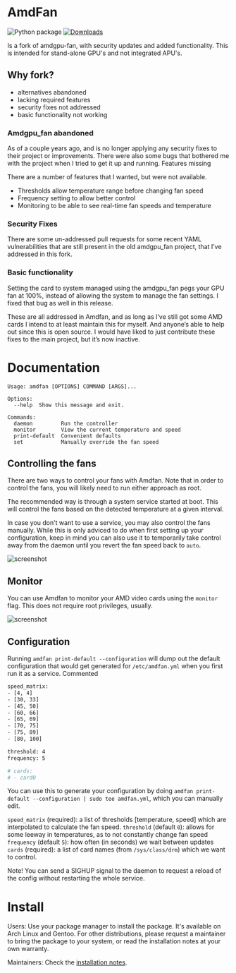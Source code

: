 # AmdFan
![Python package](https://github.com/mcgillij/amdfan/workflows/Python%20package/badge.svg)
[![Downloads](https://static.pepy.tech/personalized-badge/amdfan?period=total&units=international_system&left_color=blue&right_color=green&left_text=PyPi%20Downloads)](https://pepy.tech/project/amdfan)

Is a fork of amdgpu-fan, with security updates and added functionality.
This is intended for stand-alone GPU's and not integrated APU's.

## Why fork?

* alternatives abandoned
* lacking required features
* security fixes not addressed
* basic functionality not working

### Amdgpu_fan abandoned

As of a couple years ago, and is no longer applying any security fixes to their project or improvements. There were also some bugs that bothered me with the project when I tried to get it up and running.
Features missing

There are a number of features that I wanted, but were not available.

* Thresholds allow temperature range before changing fan speed
* Frequency setting to allow better control
* Monitoring to be able to see real-time fan speeds and temperature

### Security Fixes

There are some un-addressed pull requests for some recent YAML vulnerabilities that are still present in the old amdgpu_fan project, that I’ve addressed in this fork.

### Basic functionality

Setting the card to system managed using the amdgpu_fan pegs your GPU fan at 100%, instead of allowing the system to manage the fan settings. I fixed that bug as well in this release.

These are all addressed in Amdfan, and as long as I’ve still got some AMD cards I intend to at least maintain this for myself. And anyone’s able to help out since this is open source. I would have liked to just contribute these fixes to the main project, but it’s now inactive.

# Documentation

```help
Usage: amdfan [OPTIONS] COMMAND [ARGS]...

Options:
  --help  Show this message and exit.

Commands:
  daemon         Run the controller
  monitor        View the current temperature and speed
  print-default  Convenient defaults
  set            Manually override the fan speed
```

## Controlling the fans

There are two ways to control your fans with Amdfan. Note that in order to control the fans, you will likely need to run either approach as root. 

The recommended way is through a system service started at boot. This will control the fans based on the detected temperature at a given interval.

In case you don't want to use a service, you may also control the fans manually. While this is only adviced to do when first setting up your configuration, keep in mind you can also use it to temporarily take control away from the daemon until you revert the fan speed back to `auto`.

![screenshot](https://raw.githubusercontent.com/mcgillij/amdfan/main/images/manual.png)


## Monitor

You can use Amdfan to monitor your AMD video cards using the `monitor` flag. This does not require root privileges, usually.

![screenshot](https://raw.githubusercontent.com/mcgillij/amdfan/main/images/screenshot.png)


## Configuration

Running `amdfan print-default --configuration` will dump out the default configuration that would get generated for `/etc/amdfan.yml` when you first run it as a service. Commented 

``` bash
speed_matrix:
- [4, 4]
- [30, 33]
- [45, 50]
- [60, 66]
- [65, 69]
- [70, 75]
- [75, 89]
- [80, 100]

threshold: 4
frequency: 5

# cards:
# - card0
```
You can use this to generate your configuration by doing `amdfan print-default --configuration | sudo tee amdfan.yml`, which you can manually edit.

`speed_matrix` (required): a list of thresholds [temperature, speed] which are interpolated to calculate the fan speed.
`threshold` (default `0`): allows for some leeway in temperatures, as to not constantly change fan speed
`frequency` (default `5`): how often (in seconds) we wait between updates
`cards` (required): a list of card names (from `/sys/class/drm`) which we want to control.

Note! You can send a SIGHUP signal to the daemon to request a reload of the config without restarting the whole service.

# Install

Users: Use your package manager to install the package. It's available on Arch Linux and Gentoo. For other distributions, please request a maintainer to bring the package to your system, or read the installation notes at your own warranty.

Maintainers: Check the [installation notes](INSTALL.md).

